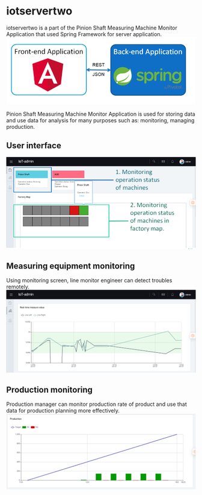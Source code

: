 # iotservertwo
iotservertwo is a part of the Pinion Shaft Measuring Machine Monitor Application that used Spring Framework for server application.
![alt text](https://github.com/CDTruong/iotservertwo/blob/master/sample-img/spring.png)

Pinion Shaft Measuring Machine Monitor Application is used for storing data and use data for analysis for many purposes such as: monitoring, managing production.

## User interface
![alt text](https://github.com/CDTruong/iotservertwo/blob/master/sample-img/user-interface.png)

## Measuring equipment monitoring
Using monitoring screen, line monitor engineer can detect troubles remotely.
![alt text](https://github.com/CDTruong/iotservertwo/blob/master/sample-img/measured-value-chart.png)

## Production monitoring
Production manager can monitor production rate of product and use that data for production planning more effectively.
![alt text](https://github.com/CDTruong/iotservertwo/blob/master/sample-img/production-chart.png)

